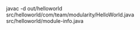 javac -d out/helloworld src/helloworld/com/team/modularity/HelloWorld.java src/helloworld/module-info.java
